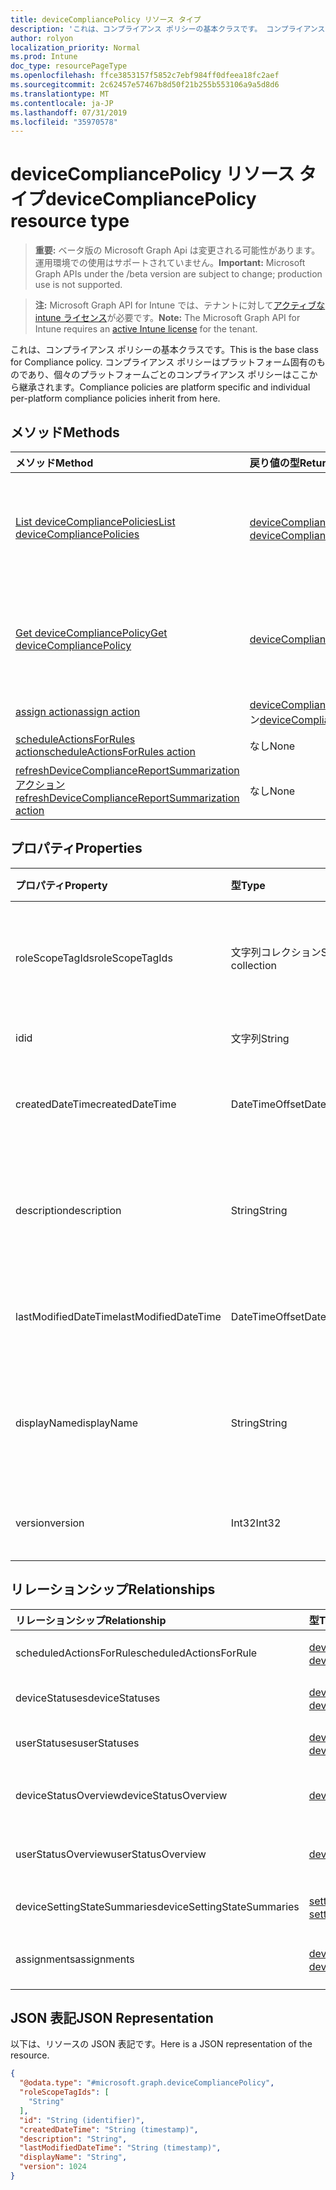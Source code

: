 ```yaml
---
title: deviceCompliancePolicy リソース タイプ
description: 'これは、コンプライアンス ポリシーの基本クラスです。 コンプライアンス ポリシーはプラットフォーム固有のものであり、個々のプラットフォームごとのコンプライアンス ポリシーはここから継承されます。 '
author: rolyon
localization_priority: Normal
ms.prod: Intune
doc_type: resourcePageType
ms.openlocfilehash: ffce3853157f5852c7ebf984ff0dfeea18fc2aef
ms.sourcegitcommit: 2c62457e57467b8d50f21b255b553106a9a5d8d6
ms.translationtype: MT
ms.contentlocale: ja-JP
ms.lasthandoff: 07/31/2019
ms.locfileid: "35970578"
---
```

# <a name="devicecompliancepolicy-resource-type"></a><span data-ttu-id="cd514-104">deviceCompliancePolicy リソース タイプ</span><span class="sxs-lookup"><span data-stu-id="cd514-104">deviceCompliancePolicy resource type</span></span>

> <span data-ttu-id="cd514-105">**重要:** ベータ版の Microsoft Graph Api は変更される可能性があります。運用環境での使用はサポートされていません。</span><span class="sxs-lookup"><span data-stu-id="cd514-105">**Important:** Microsoft Graph APIs under the /beta version are subject to change; production use is not supported.</span></span>

> <span data-ttu-id="cd514-106">**注:** Microsoft Graph API for Intune では、テナントに対して[アクティブな intune ライセンス](https://go.microsoft.com/fwlink/?linkid=839381)が必要です。</span><span class="sxs-lookup"><span data-stu-id="cd514-106">**Note:** The Microsoft Graph API for Intune requires an [active Intune license](https://go.microsoft.com/fwlink/?linkid=839381) for the tenant.</span></span>

<span data-ttu-id="cd514-107">これは、コンプライアンス ポリシーの基本クラスです。</span><span class="sxs-lookup"><span data-stu-id="cd514-107">This is the base class for Compliance policy.</span></span> <span data-ttu-id="cd514-108">コンプライアンス ポリシーはプラットフォーム固有のものであり、個々のプラットフォームごとのコンプライアンス ポリシーはここから継承されます。</span><span class="sxs-lookup"><span data-stu-id="cd514-108">Compliance policies are platform specific and individual per-platform compliance policies inherit from here.</span></span> 

## <a name="methods"></a><span data-ttu-id="cd514-109">メソッド</span><span class="sxs-lookup"><span data-stu-id="cd514-109">Methods</span></span>
|<span data-ttu-id="cd514-110">メソッド</span><span class="sxs-lookup"><span data-stu-id="cd514-110">Method</span></span>|<span data-ttu-id="cd514-111">戻り値の型</span><span class="sxs-lookup"><span data-stu-id="cd514-111">Return Type</span></span>|<span data-ttu-id="cd514-112">説明</span><span class="sxs-lookup"><span data-stu-id="cd514-112">Description</span></span>|
|:---|:---|:---|
|[<span data-ttu-id="cd514-113">List deviceCompliancePolicies</span><span class="sxs-lookup"><span data-stu-id="cd514-113">List deviceCompliancePolicies</span></span>](../api/intune-deviceconfig-devicecompliancepolicy-list.md)|<span data-ttu-id="cd514-114">[deviceCompliancePolicy](../resources/intune-deviceconfig-devicecompliancepolicy.md) コレクション</span><span class="sxs-lookup"><span data-stu-id="cd514-114">[deviceCompliancePolicy](../resources/intune-deviceconfig-devicecompliancepolicy.md) collection</span></span>|<span data-ttu-id="cd514-115">[deviceCompliancePolicy](../resources/intune-deviceconfig-devicecompliancepolicy.md) オブジェクトのプロパティとリレーションシップをリストします。</span><span class="sxs-lookup"><span data-stu-id="cd514-115">List properties and relationships of the [deviceCompliancePolicy](../resources/intune-deviceconfig-devicecompliancepolicy.md) objects.</span></span>|
|[<span data-ttu-id="cd514-116">Get deviceCompliancePolicy</span><span class="sxs-lookup"><span data-stu-id="cd514-116">Get deviceCompliancePolicy</span></span>](../api/intune-deviceconfig-devicecompliancepolicy-get.md)|[<span data-ttu-id="cd514-117">deviceCompliancePolicy</span><span class="sxs-lookup"><span data-stu-id="cd514-117">deviceCompliancePolicy</span></span>](../resources/intune-deviceconfig-devicecompliancepolicy.md)|<span data-ttu-id="cd514-118">[deviceCompliancePolicy](../resources/intune-deviceconfig-devicecompliancepolicy.md) オブジェクトのプロパティとリレーションシップを読み取ります。</span><span class="sxs-lookup"><span data-stu-id="cd514-118">Read properties and relationships of the [deviceCompliancePolicy](../resources/intune-deviceconfig-devicecompliancepolicy.md) object.</span></span>|
|[<span data-ttu-id="cd514-119">assign action</span><span class="sxs-lookup"><span data-stu-id="cd514-119">assign action</span></span>](../api/intune-deviceconfig-devicecompliancepolicy-assign.md)|<span data-ttu-id="cd514-120">[deviceCompliancePolicyAssignment](../resources/intune-deviceconfig-devicecompliancepolicyassignment.md) コレクション</span><span class="sxs-lookup"><span data-stu-id="cd514-120">[deviceCompliancePolicyAssignment](../resources/intune-deviceconfig-devicecompliancepolicyassignment.md) collection</span></span>|<span data-ttu-id="cd514-121">まだ文書化されていません</span><span class="sxs-lookup"><span data-stu-id="cd514-121">Not yet documented</span></span>|
|[<span data-ttu-id="cd514-122">scheduleActionsForRules action</span><span class="sxs-lookup"><span data-stu-id="cd514-122">scheduleActionsForRules action</span></span>](../api/intune-deviceconfig-devicecompliancepolicy-scheduleactionsforrules.md)|<span data-ttu-id="cd514-123">なし</span><span class="sxs-lookup"><span data-stu-id="cd514-123">None</span></span>|<span data-ttu-id="cd514-124">まだ文書化されていません</span><span class="sxs-lookup"><span data-stu-id="cd514-124">Not yet documented</span></span>|
|[<span data-ttu-id="cd514-125">refreshDeviceComplianceReportSummarization アクション</span><span class="sxs-lookup"><span data-stu-id="cd514-125">refreshDeviceComplianceReportSummarization action</span></span>](../api/intune-deviceconfig-devicecompliancepolicy-refreshdevicecompliancereportsummarization.md)|<span data-ttu-id="cd514-126">なし</span><span class="sxs-lookup"><span data-stu-id="cd514-126">None</span></span>|<span data-ttu-id="cd514-127">まだ文書化されていません</span><span class="sxs-lookup"><span data-stu-id="cd514-127">Not yet documented</span></span>|

## <a name="properties"></a><span data-ttu-id="cd514-128">プロパティ</span><span class="sxs-lookup"><span data-stu-id="cd514-128">Properties</span></span>
|<span data-ttu-id="cd514-129">プロパティ</span><span class="sxs-lookup"><span data-stu-id="cd514-129">Property</span></span>|<span data-ttu-id="cd514-130">型</span><span class="sxs-lookup"><span data-stu-id="cd514-130">Type</span></span>|<span data-ttu-id="cd514-131">説明</span><span class="sxs-lookup"><span data-stu-id="cd514-131">Description</span></span>|
|:---|:---|:---|
|<span data-ttu-id="cd514-132">roleScopeTagIds</span><span class="sxs-lookup"><span data-stu-id="cd514-132">roleScopeTagIds</span></span>|<span data-ttu-id="cd514-133">文字列コレクション</span><span class="sxs-lookup"><span data-stu-id="cd514-133">String collection</span></span>|<span data-ttu-id="cd514-134">このエンティティインスタンスの範囲タグのリスト。</span><span class="sxs-lookup"><span data-stu-id="cd514-134">List of Scope Tags for this Entity instance.</span></span>|
|<span data-ttu-id="cd514-135">id</span><span class="sxs-lookup"><span data-stu-id="cd514-135">id</span></span>|<span data-ttu-id="cd514-136">文字列</span><span class="sxs-lookup"><span data-stu-id="cd514-136">String</span></span>|<span data-ttu-id="cd514-137">エンティティのキー。</span><span class="sxs-lookup"><span data-stu-id="cd514-137">Key of the entity.</span></span>|
|<span data-ttu-id="cd514-138">createdDateTime</span><span class="sxs-lookup"><span data-stu-id="cd514-138">createdDateTime</span></span>|<span data-ttu-id="cd514-139">DateTimeOffset</span><span class="sxs-lookup"><span data-stu-id="cd514-139">DateTimeOffset</span></span>|<span data-ttu-id="cd514-140">オブジェクトが作成された DateTime。</span><span class="sxs-lookup"><span data-stu-id="cd514-140">DateTime the object was created.</span></span>|
|<span data-ttu-id="cd514-141">description</span><span class="sxs-lookup"><span data-stu-id="cd514-141">description</span></span>|<span data-ttu-id="cd514-142">String</span><span class="sxs-lookup"><span data-stu-id="cd514-142">String</span></span>|<span data-ttu-id="cd514-143">デバイス構成について管理者が提供した説明です。</span><span class="sxs-lookup"><span data-stu-id="cd514-143">Admin provided description of the Device Configuration.</span></span>|
|<span data-ttu-id="cd514-144">lastModifiedDateTime</span><span class="sxs-lookup"><span data-stu-id="cd514-144">lastModifiedDateTime</span></span>|<span data-ttu-id="cd514-145">DateTimeOffset</span><span class="sxs-lookup"><span data-stu-id="cd514-145">DateTimeOffset</span></span>|<span data-ttu-id="cd514-146">オブジェクトの最終更新の DateTime。</span><span class="sxs-lookup"><span data-stu-id="cd514-146">DateTime the object was last modified.</span></span>|
|<span data-ttu-id="cd514-147">displayName</span><span class="sxs-lookup"><span data-stu-id="cd514-147">displayName</span></span>|<span data-ttu-id="cd514-148">String</span><span class="sxs-lookup"><span data-stu-id="cd514-148">String</span></span>|<span data-ttu-id="cd514-149">デバイス構成について管理者が指定した名前です。</span><span class="sxs-lookup"><span data-stu-id="cd514-149">Admin provided name of the device configuration.</span></span>|
|<span data-ttu-id="cd514-150">version</span><span class="sxs-lookup"><span data-stu-id="cd514-150">version</span></span>|<span data-ttu-id="cd514-151">Int32</span><span class="sxs-lookup"><span data-stu-id="cd514-151">Int32</span></span>|<span data-ttu-id="cd514-152">デバイス構成のバージョン。</span><span class="sxs-lookup"><span data-stu-id="cd514-152">Version of the device configuration.</span></span>|

## <a name="relationships"></a><span data-ttu-id="cd514-153">リレーションシップ</span><span class="sxs-lookup"><span data-stu-id="cd514-153">Relationships</span></span>
|<span data-ttu-id="cd514-154">リレーションシップ</span><span class="sxs-lookup"><span data-stu-id="cd514-154">Relationship</span></span>|<span data-ttu-id="cd514-155">型</span><span class="sxs-lookup"><span data-stu-id="cd514-155">Type</span></span>|<span data-ttu-id="cd514-156">説明</span><span class="sxs-lookup"><span data-stu-id="cd514-156">Description</span></span>|
|:---|:---|:---|
|<span data-ttu-id="cd514-157">scheduledActionsForRule</span><span class="sxs-lookup"><span data-stu-id="cd514-157">scheduledActionsForRule</span></span>|<span data-ttu-id="cd514-158">[deviceComplianceScheduledActionForRule](../resources/intune-deviceconfig-devicecompliancescheduledactionforrule.md) コレクション</span><span class="sxs-lookup"><span data-stu-id="cd514-158">[deviceComplianceScheduledActionForRule](../resources/intune-deviceconfig-devicecompliancescheduledactionforrule.md) collection</span></span>|<span data-ttu-id="cd514-159">このルールのスケジュール済みのアクションのリスト</span><span class="sxs-lookup"><span data-stu-id="cd514-159">The list of scheduled action for this rule</span></span>|
|<span data-ttu-id="cd514-160">deviceStatuses</span><span class="sxs-lookup"><span data-stu-id="cd514-160">deviceStatuses</span></span>|<span data-ttu-id="cd514-161">[deviceComplianceDeviceStatus](../resources/intune-deviceconfig-devicecompliancedevicestatus.md) コレクション</span><span class="sxs-lookup"><span data-stu-id="cd514-161">[deviceComplianceDeviceStatus](../resources/intune-deviceconfig-devicecompliancedevicestatus.md) collection</span></span>|<span data-ttu-id="cd514-162">DeviceComplianceDeviceStatus のリスト。</span><span class="sxs-lookup"><span data-stu-id="cd514-162">List of DeviceComplianceDeviceStatus.</span></span>|
|<span data-ttu-id="cd514-163">userStatuses</span><span class="sxs-lookup"><span data-stu-id="cd514-163">userStatuses</span></span>|<span data-ttu-id="cd514-164">[deviceComplianceUserStatus](../resources/intune-deviceconfig-devicecomplianceuserstatus.md) コレクション</span><span class="sxs-lookup"><span data-stu-id="cd514-164">[deviceComplianceUserStatus](../resources/intune-deviceconfig-devicecomplianceuserstatus.md) collection</span></span>|<span data-ttu-id="cd514-165">DeviceComplianceUserStatus のリスト。</span><span class="sxs-lookup"><span data-stu-id="cd514-165">List of DeviceComplianceUserStatus.</span></span>|
|<span data-ttu-id="cd514-166">deviceStatusOverview</span><span class="sxs-lookup"><span data-stu-id="cd514-166">deviceStatusOverview</span></span>|[<span data-ttu-id="cd514-167">deviceComplianceDeviceOverview</span><span class="sxs-lookup"><span data-stu-id="cd514-167">deviceComplianceDeviceOverview</span></span>](../resources/intune-deviceconfig-devicecompliancedeviceoverview.md)|<span data-ttu-id="cd514-168">デバイス コンプライアンスとデバイス状態の概要</span><span class="sxs-lookup"><span data-stu-id="cd514-168">Device compliance devices status overview</span></span>|
|<span data-ttu-id="cd514-169">userStatusOverview</span><span class="sxs-lookup"><span data-stu-id="cd514-169">userStatusOverview</span></span>|[<span data-ttu-id="cd514-170">deviceComplianceUserOverview</span><span class="sxs-lookup"><span data-stu-id="cd514-170">deviceComplianceUserOverview</span></span>](../resources/intune-deviceconfig-devicecomplianceuseroverview.md)|<span data-ttu-id="cd514-171">デバイス コンプライアンスとユーザー状態の概要</span><span class="sxs-lookup"><span data-stu-id="cd514-171">Device compliance users status overview</span></span>|
|<span data-ttu-id="cd514-172">deviceSettingStateSummaries</span><span class="sxs-lookup"><span data-stu-id="cd514-172">deviceSettingStateSummaries</span></span>|<span data-ttu-id="cd514-173">[settingStateDeviceSummary](../resources/intune-deviceconfig-settingstatedevicesummary.md) コレクション</span><span class="sxs-lookup"><span data-stu-id="cd514-173">[settingStateDeviceSummary](../resources/intune-deviceconfig-settingstatedevicesummary.md) collection</span></span>|<span data-ttu-id="cd514-174">コンプライアンス設定状態のデバイスの要約</span><span class="sxs-lookup"><span data-stu-id="cd514-174">Compliance Setting State Device Summary</span></span>|
|<span data-ttu-id="cd514-175">assignments</span><span class="sxs-lookup"><span data-stu-id="cd514-175">assignments</span></span>|<span data-ttu-id="cd514-176">[deviceCompliancePolicyAssignment](../resources/intune-deviceconfig-devicecompliancepolicyassignment.md) コレクション</span><span class="sxs-lookup"><span data-stu-id="cd514-176">[deviceCompliancePolicyAssignment](../resources/intune-deviceconfig-devicecompliancepolicyassignment.md) collection</span></span>|<span data-ttu-id="cd514-177">このコンプライアンス ポリシーの割り当てのコレクション。</span><span class="sxs-lookup"><span data-stu-id="cd514-177">The collection of assignments for this compliance policy.</span></span>|

## <a name="json-representation"></a><span data-ttu-id="cd514-178">JSON 表記</span><span class="sxs-lookup"><span data-stu-id="cd514-178">JSON Representation</span></span>
<span data-ttu-id="cd514-179">以下は、リソースの JSON 表記です。</span><span class="sxs-lookup"><span data-stu-id="cd514-179">Here is a JSON representation of the resource.</span></span>
<!-- {
  "blockType": "resource",
  "keyProperty": "id",
  "@odata.type": "microsoft.graph.deviceCompliancePolicy"
}
-->
``` json
{
  "@odata.type": "#microsoft.graph.deviceCompliancePolicy",
  "roleScopeTagIds": [
    "String"
  ],
  "id": "String (identifier)",
  "createdDateTime": "String (timestamp)",
  "description": "String",
  "lastModifiedDateTime": "String (timestamp)",
  "displayName": "String",
  "version": 1024
}
```





